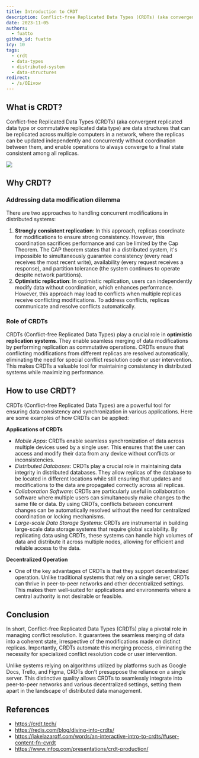 ```yaml
---
title: Introduction to CRDT
description: Conflict-free Replicated Data Types (CRDTs) (aka convergent replicated data type or commutative replicated data type) are data structures that can be replicated across multiple computers in a network, where the replicas can be updated independently and concurrently without coordination between them, and enable operations to always converge to a final state consistent among all replicas.
date: 2023-11-05
authors:
  - fuatto
github_id: fuatto
icy: 10
tags:
  - crdt
  - data-types
  - distributed-system
  - data-structures
redirect:
  - /s/OEivow
---
```


## What is CRDT?

Conflict-free Replicated Data Types (CRDTs) (aka convergent replicated data type or commutative replicated data type) are data structures that can be replicated across multiple computers in a network, where the replicas can be updated independently and concurrently without coordination between them, and enable operations to always converge to a final state consistent among all replicas.

![](assets/introduction-to-crdt_b41416acdcc17fd248cefbd2f333fb6e_md5.webp)

## Why CRDT?

### Addressing data modification dilemma

There are two approaches to handling concurrent modifications in distributed systems:

1. **Strongly consistent replication**: In this approach, replicas coordinate for modifications to ensure strong consistency. However, this coordination sacrifices performance and can be limited by the Cap Theorem. The CAP theorem states that in a distributed system, it's impossible to simultaneously guarantee consistency (every read receives the most recent write), availability (every request receives a response), and partition tolerance (the system continues to operate despite network partitions).
2. **Optimistic replication**: In optimistic replication, users can independently modify data without coordination, which enhances performance. However, this approach may lead to conflicts when multiple replicas receive conflicting modifications. To address conflicts, replicas communicate and resolve conflicts automatically.

### Role of CRDTs

CRDTs (Conflict-free Replicated Data Types) play a crucial role in **optimistic replication systems**. They enable seamless merging of data modifications by performing replication as commutative operations. CRDTs ensure that conflicting modifications from different replicas are resolved automatically, eliminating the need for special conflict resolution code or user intervention. This makes CRDTs a valuable tool for maintaining consistency in distributed systems while maximizing performance.

## How to use CRDT?

CRDTs (Conflict-free Replicated Data Types) are a powerful tool for ensuring data consistency and synchronization in various applications. Here are some examples of how CRDTs can be applied:

**Applications of CRDTs**

- _Mobile Apps_: CRDTs enable seamless synchronization of data across multiple devices used by a single user. This ensures that the user can access and modify their data from any device without conflicts or inconsistencies.
- _Distributed Databases_: CRDTs play a crucial role in maintaining data integrity in distributed databases. They allow replicas of the database to be located in different locations while still ensuring that updates and modifications to the data are propagated correctly across all replicas.
- _Collaboration Software_: CRDTs are particularly useful in collaboration software where multiple users can simultaneously make changes to the same file or data. By using CRDTs, conflicts between concurrent changes can be automatically resolved without the need for centralized coordination or locking mechanisms.
- _Large-scale Data Storage Systems_: CRDTs are instrumental in building large-scale data storage systems that require global scalability. By replicating data using CRDTs, these systems can handle high volumes of data and distribute it across multiple nodes, allowing for efficient and reliable access to the data.

**Decentralized Operation**

- One of the key advantages of CRDTs is that they support decentralized operation. Unlike traditional systems that rely on a single server, CRDTs can thrive in peer-to-peer networks and other decentralized settings. This makes them well-suited for applications and environments where a central authority is not desirable or feasible.

## Conclusion

In short, Conflict-free Replicated Data Types (CRDTs) play a pivotal role in managing conflict resolution. It guarantees the seamless merging of data into a coherent state, irrespective of the modifications made on distinct replicas. Importantly, CRDTs automate this merging process, eliminating the necessity for specialized conflict resolution code or user intervention.

Unlike systems relying on algorithms utilized by platforms such as Google Docs, Trello, and Figma, CRDTs don't presuppose the reliance on a single server. This distinctive quality allows CRDTs to seamlessly integrate into peer-to-peer networks and various decentralized settings, setting them apart in the landscape of distributed data management.

## References

- https://crdt.tech/
- https://redis.com/blog/diving-into-crdts/
- https://jakelazaroff.com/words/an-interactive-intro-to-crdts/#user-content-fn-cvrdt
- https://www.infoq.com/presentations/crdt-production/
